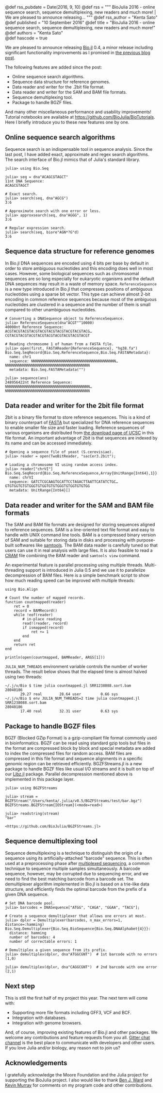 @def rss_pubdate = Date(2016, 9, 10)
@def rss = """ BioJulia 2016 - online sequence search, sequence demultiplexing, new readers and much more! | We are pleased to announce releasing... """
@def rss_author = "Kenta Sato"
@def published = "10 September 2016"
@def title = "BioJulia 2016 - online sequence search, sequence demultiplexing, new readers and much more!"
@def authors = "Kenta Sato"  
@def hascode = true

We are pleased to announce releasing
[Bio.jl](https://github.com/BioJulia/Bio.jl) 0.4, a minor release including
significant functionality improvements as I promised in [the previous blog
post](http://julialang.org/blog/2016/04/biojulia2016).

The following features are added since the post:

* Online sequence search algorithms.
* Sequence data structure for reference genomes.
* Data reader and writer for the .2bit file format.
* Data reader and writer for the SAM and BAM file formats.
* Sequence demultiplexing tool.
* Package to handle BGZF files.

And many other miscellaneous performance and usability improvements!  Tutorial
notebooks are available at <https://github.com/BioJulia/BioTutorials>.  Here I
briefly introduce you to these new features one by one.

## Online sequence search algorithms

Sequence search is an indispensable tool in sequence analysis.  Since the last
post, I have added exact, approximate and regex search algorithms.  The search
interface of Bio.jl mimics that of Julia's standard library.

```
julia> using Bio.Seq

julia> seq = dna"ACAGCGTAGCT"
11nt DNA Sequence:
ACAGCGTAGCT

# Exact search.
julia> search(seq, dna"AGCG")
3:6

# Approximate search with one error or less.
julia> approxsearch(seq, dna"AGGG", 1)
3:6

# Regular expression search.
julia> search(seq, biore"AGN*?G"d)
3:6
```

## Sequence data structure for reference genomes

In Bio.jl DNA sequences are encoded using 4 bits per base by default in order to
store ambiguous nucleotides and this encoding does well in most cases. However,
some biological sequences such as chromosomal sequences are so long especially
for eukaryotic organisms and the default DNA sequences may result in a waste of
memory space. `ReferenceSequence` is a new type introduced in Bio.jl that
compresses positions of ambiguous nucleotides using a sparse bit vector. This
type can achieve almost 2-bit encoding in common reference sequences because
most of the ambiguous nucleotides are clustered in a sequence and the number of
them is small compared to other unambiguous nucleotides.

```
# Converting a DNASequence object to ReferenceSequence.
julia> ReferenceSequence(dna"ACGT"^10000)
40000nt Reference Sequence:
ACGTACGTACGTACGTACGTACGTACGTACGTACGTACG…CGTACGTACGTACGTACGTACGTACGTACGTACGTACGT

# Reading chromosome 1 of human from a FASTA file.
julia> open(first, FASTAReader{ReferenceSequence}, "hg38.fa")
Bio.Seq.SeqRecord{Bio.Seq.ReferenceSequence,Bio.Seq.FASTAMetadata}:
  name: chr1
  sequence: NNNNNNNNNNNNNNNNNNNNNNNNNNNNNNNNNNNNNNN…NNNNNNNNNNNNNNNNNNNNNNNNNNNNNNNNNNNNNNN
  metadata: Bio.Seq.FASTAMetadata("")

julia> sequence(ans)
248956422nt Reference Sequence:
NNNNNNNNNNNNNNNNNNNNNNNNNNNNNNNNNNNNNNN…NNNNNNNNNNNNNNNNNNNNNNNNNNNNNNNNNNNNNNN
```

## Data reader and writer for the 2bit file format

2bit is a binary file format to store reference sequences. This is a kind of
binary counterpart of [FASTA](https://en.wikipedia.org/wiki/FASTA_format) but
specialized for DNA reference sequences to enable smaller file size and faster
loading. Reference sequences of various organisms are distributed from [the
download page of UCSC](http://hgdownload.soe.ucsc.edu/downloads.html) in this
file format. An important advantage of 2bit is that sequences are indexed by its
name and can be accessed immediately.

```
# Opening a sequence file of yeast (S.cerevisiae).
julia> reader = open(TwoBitReader, "sacCer3.2bit");

# Loading a chromosome VI using random access index.
julia> reader["chrVI"]
Bio.Seq.SeqRecord{Bio.Seq.ReferenceSequence,Array{UnitRange{Int64},1}}:
  name: chrVI
  sequence: GATCTCGCAAGTGCATTCCTAGACTTAATTCATATCTGC…GTGTGGTGTGTGGGTGTGGTGTGTGGGTGTGGTGTGTGG
  metadata: UnitRange{Int64}[]
```

## Data reader and writer for the SAM and BAM file formats

The SAM and BAM file formats are designed for storing sequences aligned to
reference sequences. SAM is a line-oriented text file format and easy to handle
with UNIX command line tools. BAM is a compressed binary version of SAM and
suitable for storing data in disks and processing with purpose-built softwares
like [samtools](https://samtools.github.io/). The BAM data reader is carefully
tuned so that users can use it in real analysis with large files. It is also
feasible to read a [CRAM](http://www.ebi.ac.uk/ena/software/cram-toolkit) file
combining the BAM reader and `samtools view` command.

An experimental feature is parallel processing using multiple threads.
Multi-threading support is introduced in Julia 0.5 and we use it to parallelize
decompression of BAM files. Here is a simple benchmark script to show how
much reading speed can be improved with multiple threads:

```
using Bio.Align

# Count the number of mapped records.
function countmapped(reader)
    ret = 0
    record = BAMRecord()
    while !eof(reader)
        # in-place reading
        read!(reader, record)
        if ismapped(record)
            ret += 1
        end
    end
    return ret
end

println(open(countmapped, BAMReader, ARGS[1]))
```

`JULIA_NUM_THREADS` environment variable controls the number of worker threads.
The result below shows that the elapsed time is almost halved using two threads:

```
~/.j/v/Bio $ time julia countmapped.jl SRR1238088.sort.bam
28040186
       29.27 real        28.64 user         0.66 sys
~/.j/v/Bio $ env JULIA_NUM_THREADS=2 time julia countmapped.jl SRR1238088.sort.bam
28040186
       17.40 real        32.31 user         0.63 sys
```

## Package to handle BGZF files

BGZF (Blocked GZip Format) is a gzip-compliant file format commonly used in
bioinformatics. BGZF can be read using standard gzip tools but files in the
format are compressed block by block and special metadata are added to index the
compressed files for random access. BAM files are compressed in this file format
and sequence alignments in a specific genomic region can be retrieved
efficiently.  BGZFStreams.jl is a new package to handle BGZF files like usual
I/O streams and it is built on top of our
[Libz.jl](https://github.com/BioJulia/Libz.jl) package. Parallel decompression
mentioned above is implemented in this package layer.

```
julia> using BGZFStreams

julia> stream = BGZFStream("/Users/kenta/.julia/v0.5/BGZFStreams/test/bar.bgz")
BGZFStreams.BGZFStream{IOStream}(<mode=read>)

julia> readstring(stream)
"bar"
```

~~~
<https://github.com/BioJulia/BGZFStreams.jl>
~~~

## Sequence demultiplexing tool

Sequence demultiplexing is a technique to distinguish the origin of a sequence
using its artificially-attached "barcode" sequence. This is often used at a
preprocessing phase after [multiplexed
sequencing](http://www.illumina.com/technology/next-generation-sequencing/multiplexing-sequencing-assay.html),
a common technique to sequence multiple samples simultaneously.  A barcode
sequence, however, may be corrupted due to sequencing error, and we need to find
the best matching barcode from a barcode set.  The demultiplexer algorithm
implemented in Bio.jl is based on a trie-like data structure, and efficiently
finds the optimal barcode from the prefix of a given DNA sequence.

```
# Set DNA barcode pool.
julia> barcodes = DNASequence["ATGG", "CAGA", "GGAA", "TACG"];

# Create a sequence demultiplexer that allows one errors at most.
julia> dplxr = Demultiplexer(barcodes, n_max_errors=1, distance=:hamming)
Bio.Seq.Demultiplexer{Bio.Seq.BioSequence{Bio.Seq.DNAAlphabet{4}}}:
  distance: hamming
  number of barcodes: 4
  number of correctable errors: 1

# Demultiplex a given sequence from its prefix.
julia> demultiplex(dplxr, dna"ATGGCGNT")  # 1st barcode with no errors
(1,0)

julia> demultiplex(dplxr, dna"CAGGCGNT")  # 2nd barcode with one error
(2,1)
```

## Next step

This is still the first half of my project this year. The next term will come
with:

* Supporting more file formats including GFF3, VCF and BCF.
* Integration with databases.
* Integration with genome browsers.

And, of course, improving existing features of Bio.jl and other packages. We
welcome any contributions and feature requests from you all.  [Gitter chat
channel](https://gitter.im/BioJulia/Bio.jl) is the best place to communicate
with developers and other users. If you love Julia and/or biology, any reason
not to join us?


## Acknowledgements

I gratefully acknowledge the Moore Foundation and the Julia project for
supporting the BioJulia project. I also would like to thank [Ben J.
Ward](https://github.com/Ward9250) and [Kevin
Murray](https://github.com/kdmurray91) for comments on my program code and other
contributions.
